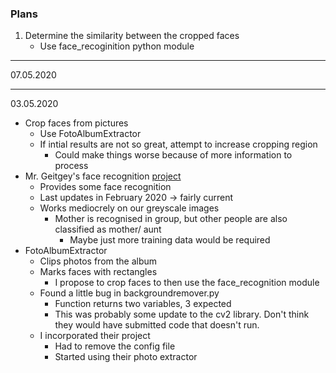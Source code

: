 ### Plans
1. Determine the similarity between the cropped faces
    * Use face_recoginition python module


----------
07.05.2020







----------
03.05.2020
* Crop faces from pictures
    * Use FotoAlbumExtractor
    * If intial results are not so great, attempt to increase cropping region
        * Could make things worse because of more information to process
* Mr. Geitgey's face recognition [project](https://github.com/ageitgey/face_recognition)
    * Provides some face recognition
    * Last updates in February 2020 -> fairly current
    * Works mediocrely on our greyscale images
        * Mother is recognised in group, but other people are also classified as mother/ aunt
            * Maybe just more training data would be required
* FotoAlbumExtractor
    * Clips photos from the album
    * Marks faces with rectangles
        * I propose to crop faces to then use the face_recognition module
    * Found a little bug in backgroundremover.py
        * Function returns two variables, 3 expected
        * This was probably some update to the cv2 library. Don't think they would have submitted code that doesn't run.
    * I incorporated their project 
        * Had to remove the config file
        * Started using their photo extractor